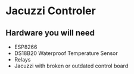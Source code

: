 # Jacuzzi Controler

## Hardware you will need

- ESP8266
- DS18B20 Waterproof Temperature Sensor
- Relays
- Jacuzzi with broken or outdated control board
